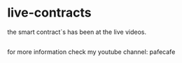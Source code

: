 # live-contracts
the smart contract`s has been at the live videos.
##
for more information check my youtube channel: pafecafe
